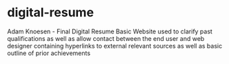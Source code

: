 # digital-resume
Adam Knoesen - Final Digital Resume
Basic Website used to clarify past qualifications as well as allow contact between the end user and web designer containing hyperlinks to external relevant sources as well as basic outline of prior achievements
